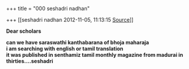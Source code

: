 +++
title = "000 seshadri nadhan"

+++
[[seshadri nadhan	2012-11-05, 11:13:15 [Source](https://groups.google.com/g/bvparishat/c/JazC5B2dOHY)]]



**Dear scholars**

**can we have saraswathi kanthabarana of bhoja maharaja  
i am searching with english or tamil translation  
it was published in senthamiz tamil monthly magazine from madurai in thirties....seshadri**

